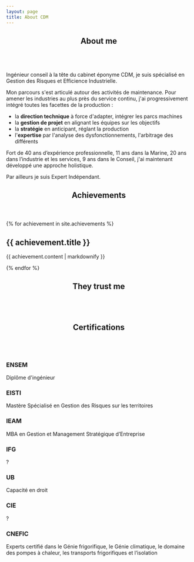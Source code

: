 ```yaml
---
layout: page
title: About CDM
---
```

<section>
    <header class="major">
        <h2>About me</h2>
    </header>
    <span class="image right"><img src="{{ 'assets/images/portrait.jpg' | absolute_url }}" alt="" /></span>
    <p>Ingénieur conseil à la tête du cabinet éponyme CDM, je suis spécialisé en Gestion des Risques et Efficience Industrielle.</p>
    <p>Mon parcours s'est articulé autour des activités de maintenance. Pour amener les industries au plus près du service continu, j'ai progressivement intégré toutes les facettes de la production :
    <ul>
        <li>la <strong>direction technique</strong> à force d'adapter, intégrer les parcs machines</li>
        <li>la <strong>gestion de projet</strong> en alignant les équipes sur les objectifs</li>
        <li>la <strong>stratégie</strong> en anticipant, réglant la production</li>
        <li>l'<strong>expertise</strong> par l'analyse des dysfonctionnements, l'arbitrage des différents</li>
    </ul></p>
    <p>Fort de 40 ans d’expérience professionnelle, 11 ans dans la Marine, 20 ans dans l’industrie et les services, 9 ans dans le Conseil, j'ai maintenant développé une approche holistique.</p>
    <p>Par ailleurs je suis Expert Indépendant.</p>
</section>

<section>
    <header class="major">
        <h2>Achievements</h2>
    </header>
    {% for achievement in site.achievements %}
    <h2>{{ achievement.title }}</h2>
    <!-- <h2>{{ achievement.category }}</h2> -->
    <p>{{ achievement.content | markdownify }}</p>
    {% endfor %}
</section>

<section>
    <header class="major">
        <h2>They trust me</h2>
    </header>
    <div class="box alt">
        <div class="row gtr-50 gtr-uniform">
            <div class="col-4"><span class="image fit"><img src="{{ '/assets/images/aed.png' | absolute_url }}" alt="" /></span></div>
            <div class="col-4"><span class="image fit"><img src="{{ '/assets/images/areva.png' | absolute_url }}" alt="" /></span></div>
            <div class="col-4"><span class="image fit"><img src="{{ '/assets/images/benning.png' | absolute_url }}" alt="" /></span></div>
            <!-- Break -->
            <div class="col-4"><span class="image fit"><img src="{{ '/assets/images/mmp.png' | absolute_url }}" alt="" /></span></div>
            <div class="col-4"><span class="image fit"><img src="{{ '/assets/images/sealed-air.png' | absolute_url }}" alt="" /></span></div>
        </div>
    </div>
</section>

<section>
    <header class="major">
        <h2>Certifications</h2>
    </header>
    <div class="features">
        <article>
            <span class="icon"><img src="{{ '/assets/images/ensem.png' | absolute_url }}" alt="" /></span>
            <div class="content">
                <h3>ENSEM</h3>
                <p>Diplôme d'ingénieur</p>
            </div>
        </article>
        <article>
            <span class="icon fa-paper-plane"></span>
            <div class="content">
                <h3>EISTI</h3>
                <p>Mastère Spécialisé en Gestion des Risques sur les territoires</p>
            </div>
        </article>
        <article>
            <span class="icon fa-rocket"></span>
            <div class="content">
                <h3>IEAM</h3>
                <p>MBA en Gestion et Management Stratégique d’Entreprise</p>
            </div>
        </article>
        <article>
            <span class="icon fa-signal"></span>
            <div class="content">
                <h3>IFG</h3>
                <p>?</p>
            </div>
        </article>
        <article>
            <span class="icon fa-signal"></span>
            <div class="content">
                <h3>UB</h3>
                <p>Capacité en droit</p>
            </div>
        </article>
        <article>
            <span class="icon fa-signal"></span>
            <div class="content">
                <h3>CIE</h3>
                <p>?</p>
            </div>
        </article>
        <article>
            <span class="icon fa-signal"></span>
            <div class="content">
                <h3>CNEFIC</h3>
                <p>Experts certifié dans le Génie frigorifique, le Génie climatique, le domaine des pompes à chaleur, les transports frigorifiques et l’isolation</p>
            </div>
        </article>
    </div>
</section>
